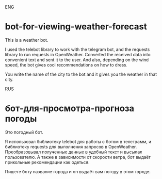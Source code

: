 ENG
# bot-for-viewing-weather-forecast
This is a weather bot.

I used the telebot library to work with the telegram bot, and the requests library to run requests in OpenWeather. Converted the received data into convenient text and sent it to the user. And also, depending on the wind speed, the bot gives cool recommendations on how to dress.

You write the name of the city to the bot and it gives you the weather in that city.


RUS
# бот-для-просмотра-прогноза погоды
Это погодный бот.

Я использовал библиотеку telebot для работы с ботом в телеграмм, и библиотеку requests для выполнения запросов в OpenWeather. Преобразовывал полученные данные в удобный текст и высылал пользователю. А также в зависимости от скорости ветра, бот выдаёт прикольные рекомендации как одеться.

Пишете боту название города и он выдаёт вам погоду в этом городе.
